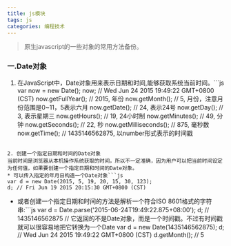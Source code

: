 ```yaml
---
title: js模块
tags: js
categories: 编程技术
---
```


> 原生javascript的一些对象的常用方法备份。
<!--more-->

### 一.Date对象
1. 在JavaScript中，Date对象用来表示日期和时间,能够获取系统当前时间。```js
var now = new Date();
now; // Wed Jun 24 2015 19:49:22 GMT+0800 (CST)
now.getFullYear(); // 2015, 年份
now.getMonth(); // 5, 月份，注意月份范围是0~11，5表示六月
now.getDate(); // 24, 表示24号
now.getDay(); // 3, 表示星期三
now.getHours(); // 19, 24小时制
now.getMinutes(); // 49, 分钟
now.getSeconds(); // 22, 秒
now.getMilliseconds(); // 875, 毫秒数
now.getTime(); // 1435146562875, 以number形式表示的时间戳
```

2. 创建一个指定日期和时间的Date对象
当前时间是浏览器从本机操作系统获取的时间，所以不一定准确，因为用户可以把当前时间设定为任何值，如果要创建一个指定日期和时间的Date对象。
* 可以传入指定的年月日构造一个Date对象```js
var d = new Date(2015, 5, 19, 20, 15, 30, 123);
d; // Fri Jun 19 2015 20:15:30 GMT+0800 (CST)
```
* 或者创建一个指定日期和时间的方法是解析一个符合ISO 8601格式的字符串:```js
var d = Date.parse('2015-06-24T19:49:22.875+08:00');
d; // 1435146562875
// 它返回的不是Date对象，而是一个时间戳。不过有时间戳就可以很容易地把它转换为一个Date
var d = new Date(1435146562875);
d; // Wed Jun 24 2015 19:49:22 GMT+0800 (CST)
d.getMonth(); // 5
```